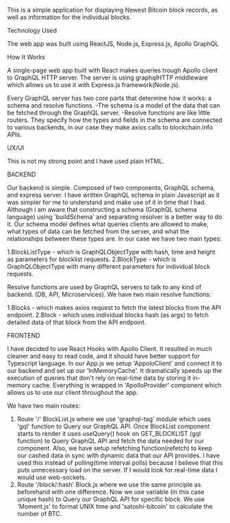 

This is a simple application for displaying Newest Bitcoin block records, as well as information for the individual blocks.

Technology Used

The web app was built using ReactJS, Node.js, Express.js, Apollo GraphQL

How It Works

A single-page web app built with React makes queries trough Apollo client to GraphQL HTTP server. The server is using graphqlHTTP middleware which allows us to use it with Express.js framework(Node.js).

 Every GraphQL server has two core parts that determine how it works: a schema and resolve functions. 
-The schema is a model of the data that can be fetched through the GraphQL server. 
-Resolve functions are like little routers. They specify how the types and fields in the schema are connected to various backends, in our case they make axios calls to blockchain.info APIs.

UX/UI

This is not my strong point and I have used plain HTML.

BACKEND

Our backend is simple. Composed of two components, GraphQL schema, and express server. I have written GraphQL schema in plain Javascript as it was simpler for me to understand and make use of it in time that I had. Although i am aware that constructing a schema (GraphQL schema language)  using 'buildSchema'  and separating resolver is a better way to do it. Our schema model defines what queries clients are allowed to make, what types of data can be fetched from the server, and what the relationships between these types are. In our case we have two main types:

1.BlockListType - which is GraphQLObjectType with hash, time and height as parameters for blocklist requests.
2.BlockType - which is GraphQLObjectType with many different parameters for individual block requests.

Resolve functions are used by GraphQL servers to talk to any kind of backend. (DB, API, Microservices).
We have two main resolve functions:

1.Blocks - which makes axios request to fetch the latest blocks from the API endpoint.
2.Block - which uses individual blocks hash (as args) to fetch detailed data of that block from the API endpoint.

FRONTEND

I have decided to use React Hooks with Apollo Client. It resulted in much cleaner and easy to read code, and it should have better support for Typescript language.
In our App.js we setup 'AppoloClient' and connect it to our backend and set up our 'InMemoryCache'. It dramatically speeds up the execution of queries that don't rely on real-time data by storing it in-memory cache. Everything is wrapped in 'ApolloProvider' component which allows us to use our client throughout the app.

We have two main routes:

1. Route '/' BlockList.js  where we use 'graphql-tag' module which uses 'gql' function to Query our GraphQL API. Once BlockList component starts to render it uses useQuery() hook on GET_BLOCKLIST (gql function) to Query GraphQL API and fetch the data needed for our component. Also, we have setup refetching function(refetch) to keep our cashed data in sync with dynamic data that our API provides. I have used this instead of polling(time interval polls) because I believe that this puts unnecessary load on the server. If I would look for real-time data I would use web-sockets.
2. Route '/block/:hash' Block.js where we use the same principle as beforehand with one difference. Now we use variable (in this case unique hash) to Query our GraphQL API for specific block. We use 'Moment.js' to format UNIX time and 'satoshi-bitcoin' to calculate the number of BTC.
